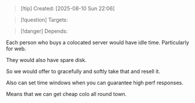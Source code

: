 
>[!tip] Created: [2025-08-10 Sun 22:06]

>[!question] Targets: 

>[!danger] Depends: 

Each person who buys a colocated server would have idle time.  Particularly for web.

They would also have spare disk.

So we would offer to gracefully and softly take that and resell it.

Also can set time windows when you can guarantee high perf responses.

Means that we can get cheap colo all round town.